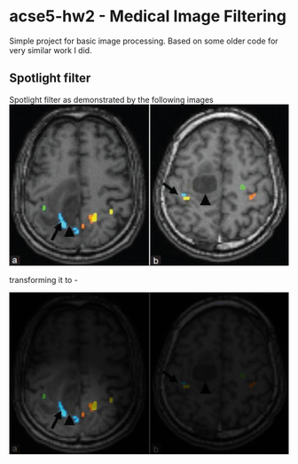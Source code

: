 # acse5-hw2 - Medical Image Filtering

Simple project for basic image processing. Based on some older code for very similar work I did. 

## Spotlight filter
Spotlight filter as demonstrated by the following images
![Link to image](https://github.com/acse-akm121/acse5-hw2/blob/main/data/test_image.png "this image") 


transforming it to - 


![Link to image](https://github.com/acse-akm121/acse5-hw2/blob/main/data/test_image_spotlit.png "this image")